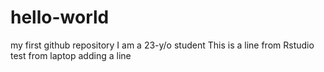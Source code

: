 # hello-world
my first github repository
I am a 23-y/o student
This is a line from Rstudio
test from laptop
adding a line
